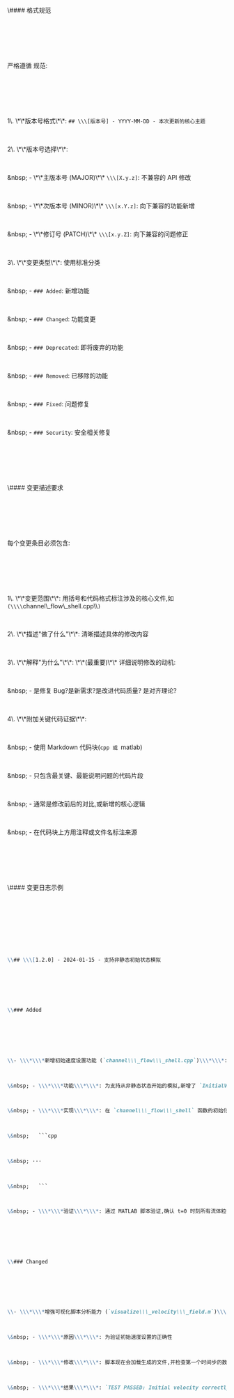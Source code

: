 \\#### 格式规范

﻿

﻿

﻿

严格遵循 规范:

﻿

﻿

﻿

1\\. \\\*\\\*版本号格式\\\*\\\*: `## \\\[版本号] - YYYY-MM-DD - 本次更新的核心主题`

﻿

2\\. \\\*\\\*版本号选择\\\*\\\*:

﻿

\&nbsp;  - \\\*\\\*主版本号 (MAJOR)\\\*\\\* `\\\[X.y.z]`: 不兼容的 API 修改

﻿

\&nbsp;  - \\\*\\\*次版本号 (MINOR)\\\*\\\* `\\\[x.Y.z]`: 向下兼容的功能新增

﻿

\&nbsp;  - \\\*\\\*修订号 (PATCH)\\\*\\\* `\\\[x.y.Z]`: 向下兼容的问题修正

﻿

3\\. \\\*\\\*变更类型\\\*\\\*: 使用标准分类

﻿

\&nbsp;  - `### Added`: 新增功能

﻿

\&nbsp;  - `### Changed`: 功能变更

﻿

\&nbsp;  - `### Deprecated`: 即将废弃的功能

﻿

\&nbsp;  - `### Removed`: 已移除的功能

﻿

\&nbsp;  - `### Fixed`: 问题修复

﻿

\&nbsp;  - `### Security`: 安全相关修复

﻿

﻿

﻿

\\#### 变更描述要求

﻿

﻿

﻿

每个变更条目必须包含:

﻿

﻿

﻿

1\\. \\\*\\\*变更范围\\\*\\\*: 用括号和代码格式标注涉及的核心文件,如 `(\\\\`channel\\\_flow\\\_shell.cpp\\\\`)`

﻿

2\\. \\\*\\\*描述"做了什么"\\\*\\\*: 清晰描述具体的修改内容

﻿

3\\. \\\*\\\*解释"为什么"\\\*\\\*: \\\*\\\*(最重要)\\\*\\\* 详细说明修改的动机:

﻿

\&nbsp;  - 是修复 Bug?是新需求?是改进代码质量? 是对齐理论?

﻿

4\\. \\\*\\\*附加关键代码证据\\\*\\\*:

﻿

\&nbsp;  - 使用 Markdown 代码块(```cpp 或 ```matlab)

﻿

\&nbsp;  - 只包含最关键、最能说明问题的代码片段

﻿

\&nbsp;  - 通常是修改前后的对比,或新增的核心逻辑

﻿

\&nbsp;  - 在代码块上方用注释或文件名标注来源

﻿

﻿

﻿

\\#### 变更日志示例

﻿

﻿

﻿

```markdown

﻿

\\## \\\[1.2.0] - 2024-01-15 - 支持非静态初始状态模拟

﻿

﻿

﻿

\\### Added

﻿

﻿

﻿

\\- \\\*\\\*新增初始速度设置功能 (`channel\\\_flow\\\_shell.cpp`)\\\*\\\*:

﻿

\&nbsp; - \\\*\\\*功能\\\*\\\*: 为支持从非静态状态开始的模拟,新增了 `InitialVelocity` 类,继承自 `fluid\\\_dynamics::FluidInitialCondition`

﻿

\&nbsp; - \\\*\\\*实现\\\*\\\*: 在 `channel\\\_flow\\\_shell` 函数的初始化阶段,调用 `InitialVelocity` 类,将所有流体粒子的初始 x 方向速度设置为 `1.0`

﻿

\&nbsp;   ```cpp

﻿

\&nbsp; ···

﻿

\&nbsp;   ```

﻿

\&nbsp; - \\\*\\\*验证\\\*\\\*: 通过 MATLAB 脚本验证,确认 t=0 时刻所有流体粒子速度精确设置为 `(1.0, 0.0)`

﻿

﻿

﻿

\\### Changed

﻿

﻿

﻿

\\- \\\*\\\*增强可视化脚本分析能力 (`visualize\\\_velocity\\\_field.m`)\\\*\\\*:

﻿

\&nbsp; - \\\*\\\*原因\\\*\\\*: 为验证初始速度设置的正确性

﻿

\&nbsp; - \\\*\\\*修改\\\*\\\*: 脚本现在会加载生成的文件,并检查第一个时间步的数据

﻿

\&nbsp; - \\\*\\\*结果\\\*\\\*: `TEST PASSED: Initial velocity correctly set to (1.0, 0.0).`

﻿

```



